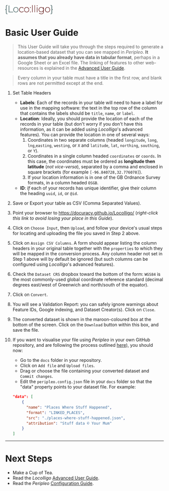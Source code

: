 <p align="left" width="100%">
    <img src="/images/Locolligo.png" style="width: 30%" />
</p>

# Basic User Guide
> This User Guide will take you through the steps required to generate a location-based dataset that you can see mapped in *Peripleo*. **It assumes that you already have data in tabular format**, perhaps in a Google Sheet or an Excel file. The linking of features to other web-resources is explained in the [Advanced User Guide](./User-Guide-Advanced.md).

> Every column in your table must have a title in the first row, and blank rows are not permitted except at the end.

1. Set Table Headers
    - **Labels**: Each of the records in your table will need to have a label for use in the mapping software: the text in the top row of the column that contains the labels should be `title`, `name`, or `label`.
    - **Location**: Ideally, you should provide the location of each of the records in your table (but don't worry if you don't have this information, as it can be added using *Locolligo*'s advanced features). You can provide the location in one of several ways:
        1. Coordinates in two separate columns (headed `longitude`, `long`, `lng`,`easting`, `westing`, or `X` and `latitude`, `lat`, `northing`, `southing`, or `Y`).
        2. Coordinates in a single column headed `coordinates` or `coords`. In this case, the coordinates must be ordered as **longitude then latitude** (*not vice-versa*), separated by a comma and enclosed in square brackets (for example `[-96.840728,32.776078]`).
        3. If your location information is in one of the GB Ordnance Survey formats, in a column headed `OSGB`.
    - **ID**: *If* each of your records has unique identifier, give their column the heading `uuid`, `id`, or `@id`.

2. Save or Export your table as CSV (Comma Separated Values).

3. Point your browser to https://docuracy.github.io/Locolligo/ (*right-click this link to avoid losing your place in this Guide*).

4. Click on `Choose Input`, then `Upload`, and follow your device's usual steps for locating and uploading the file you saved in Step 2 above.

5. Click on `Assign CSV Columns`. A form should appear listing the column headers in your original table together with the `properties` to which they will be mapped in the conversion process. Any column header not set in Step 1 above will by default be ignored (but such columns can be configured using *Locolligo*'s advanced features).

6. Check the `Dataset CRS` dropbox toward the bottom of the form: `WGS84` is the most commonly-used global coordinate reference standard (decimal degrees east/west of Greenwich and north/south of the equator).

7. Click on `Convert`.

8. You will see a Validation Report: you can safely ignore warnings about Feature IDs, Google indexing, and Dataset Creator(s). Click on `Close`.

9. The converted dataset is shown in the maroon-coloured box at the bottom of the screen. Click on the `Download` button within this box, and save the file.

10. If you want to visualise your file using *Peripleo* in your own GitHub repository, and are following the process outlined [here](https://github.com/britishlibrary/peripleo)), you should now:
    - Go to the `docs` folder in your repository.
    - Click on `Add file` and `Upload files`.
    - Drag or choose the file containing your converted dataset and `Commit changes`.
    - Edit the `peripleo.config.json` file in your `docs` folder so that the "data" property points to your dataset file. For example:



    ``` json
    "data": [
        {
          "name": "Places Where Stuff Happened",
          "format": "LINKED_PLACES",
          "src": "./places-where-stuff-happened.json",
          "attribution": "Stuff data © Your Mum"
        }
    ]
    ```
---
# Next Steps
- Make a Cup of Tea.
- Read the *Locolligo* [Advanced User Guide](./User-Guide-Advanced.md).
- Read the *Peripleo* [Configuration Guide](https://github.com/britishlibrary/peripleo-lanc/blob/main/Configuration-Guide.md).
